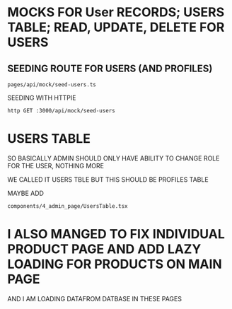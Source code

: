 # MOCKS FOR User RECORDS; USERS TABLE; READ, UPDATE, DELETE FOR USERS

## SEEDING ROUTE FOR USERS (AND PROFILES)

`pages/api/mock/seed-users.ts`

SEEDING WITH HTTPIE

```
http GET :3000/api/mock/seed-users
```
# USERS TABLE

SO BASICALLY ADMIN SHOULD ONLY HAVE ABILITY TO CHANGE ROLE FOR THE USER, NOTHING MORE

WE CALLED IT USERS TBLE BUT THIS SHOULD BE PROFILES TABLE

MAYBE ADD

`components/4_admin_page/UsersTable.tsx`

# I ALSO MANGED TO FIX INDIVIDUAL PRODUCT PAGE AND ADD LAZY LOADING FOR PRODUCTS ON MAIN PAGE

AND I AM LOADING DATAFROM DATBASE IN THESE PAGES
